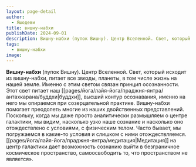 ```yaml
---
layout: page-detail
author:
  - Яшодеви
title: вишну-набхи
publishDate: 2024-09-01
description: Вишну-набхи (пупок Вишну). Центр Вселенной. Свет, который исходит из вишну-набхи, питает все звезды, планеты, в том числе жизнь на нашей земле. Именно с этим светом связан принцип осознанности.
tags:
  - вишну-набхи
image:
---
```

**Вишну-набхи** (пупок Вишну). Центр Вселенной. Свет, который исходит из вишну-набхи, питает все звезды, планеты, в том числе жизнь на нашей земле. Именно с этим светом связан принцип осознанности. Этот свет питает наш [[pages/йога/лайя-йога/праджня-янтра/антахкарана/буддхи|буддхи]], высший контур осознавания, именно на него мы опираемся при созерцательной практике. Вишну-набхи помогает преодолеть многие из наших двойственных представлений. Поскольку, когда мы даже просто аналитически размышляем о центре галактики, мы видим, насколько узко наше сознание и насколько оно отождествлено с условиями, с физическим телом. Часто бывает, мы погружаемся в какие-то условия и слишком с ними отождествляемся. [[pages/йога/лайя-йога/праджня-янтра/медитация|Медитация]] на центр галактики дает возможность сознанию выйти в безграничное космическое пространство, самоосвободить то, что пространством не является».

